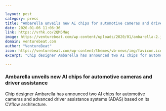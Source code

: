 ```yaml
---

layout: post
category: press
title: "Ambarella unveils new AI chips for automotive cameras and driver assistance"
date: 2020-01-06 11:06:36
link: https://vrhk.co/2QM5MWq
image: https://venturebeat.com/wp-content/uploads/2020/01/ambarella-2.jpg?w=1200&strip=all
domain: venturebeat.com
author: "VentureBeat"
icon: https://venturebeat.com/wp-content/themes/vb-news/img/favicon.ico
excerpt: "Chip designer Ambarella has announced two AI chips for automotive cameras and advanced driver assistance systems (ADAS) based on its CVflow architecture."

---
```


### Ambarella unveils new AI chips for automotive cameras and driver assistance

Chip designer Ambarella has announced two AI chips for automotive cameras and advanced driver assistance systems (ADAS) based on its CVflow architecture.